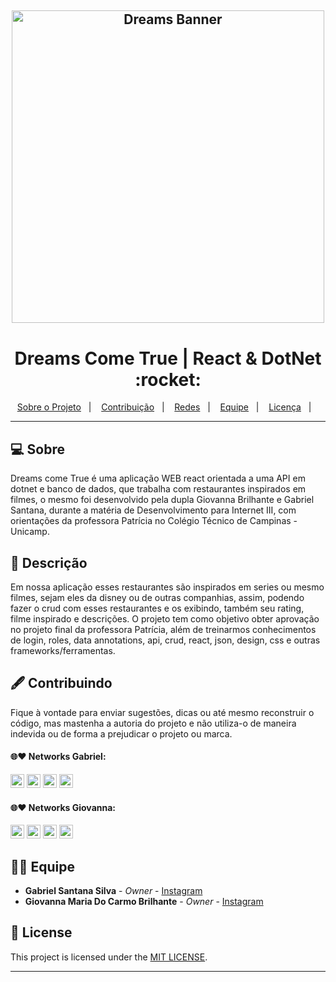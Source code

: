<h2 align="center">
    <img alt="Dreams Banner" title="" src="https://user-images.githubusercontent.com/53992405/201239750-794c4776-c013-45a3-8712-21f2c9897d77.jpg" width="500px" />
</h2>
<p align="center">
  <h1 align="center">Dreams Come True | React & DotNet :rocket:</h1>
</p>
<p align="center">
  <a href="#-sobre">Sobre o Projeto</a>&nbsp;&nbsp;&nbsp;|&nbsp;&nbsp;&nbsp;
  <a href="#%EF%B8%8F-contribuindo">Contribuição</a>&nbsp;&nbsp;&nbsp;|&nbsp;&nbsp;&nbsp;
  <a href="#-networks-gabriel">Redes</a>&nbsp;&nbsp;&nbsp;|&nbsp;&nbsp;&nbsp;
  <a href="#-equipe">Equipe</a>&nbsp;&nbsp;&nbsp;|&nbsp;&nbsp;&nbsp;
  <a href="#-license">Licença</a>&nbsp;&nbsp;&nbsp;|&nbsp;&nbsp;&nbsp;
</p>

___

## 💻 Sobre
Dreams come True é uma aplicação WEB react orientada a uma API em dotnet e banco de dados, que trabalha com restaurantes inspirados em filmes, o mesmo foi desenvolvido pela dupla Giovanna Brilhante e Gabriel Santana, durante a matéria de Desenvolvimento para Internet III, com orientações da professora Patrícia no Colégio Técnico de Campinas - Unicamp.

## 📃 Descrição
Em nossa aplicação esses restaurantes são inspirados em series ou mesmo filmes, sejam eles da disney ou de outras companhias, assim, podendo fazer o crud com esses restaurantes e os exibindo, também seu rating, filme inspirado e descrições. O projeto tem como objetivo obter aprovação no projeto final da professora Patrícia, além de treinarmos conhecimentos de login, roles, data annotations, api, crud, react, json, design, css e outras frameworks/ferramentas.

## 🖋️ Contribuindo

Fique à vontade para enviar sugestões, dicas ou até mesmo reconstruir o código, mas mastenha a autoria do projeto e não utiliza-o de maneira indevida ou de forma a prejudicar o projeto ou marca.

#### 🌐❤ Networks Gabriel:

[<img alt="GitHub followers Gabriel" src="https://img.shields.io/github/followers/PuniGC?label=Follow&style=social" height="22" title="Follow me"/>][github-ga]
[<img alt="Instagram Gabriel" src="https://img.shields.io/badge/Instagram-E4405F?style=for-the-badge&logo=instagram&logoColor=white&link=instagram.com/gabrielsants_dev/" height="22" />][instagram-ga]
[<img alt="Mail to Gabriel" src="https://img.shields.io/badge/-Gmail-c14438?style=flat&logo=Gmail&logoColor=white" height="22" title="gabriel04.ok@gmail.com" />][email-ga]
[<img alt="Linkedin Gabriel" src="https://img.shields.io/badge/-LinkedIn-blue?style=flat-square&logo=Linkedin&logoColor=white&link=https://www.linkedin.com/in/gabriel-santana-silva/" height="22" />][linkedin-ga]

#### 🌐❤ Networks Giovanna:

[<img alt="GitHub followers Giovanna" src="https://img.shields.io/github/followers/GiovannaBrilhante?label=Follow&style=social" height="22" title="Follow me"/>][github-gi]
[<img alt="Instagram Giovanna" src="https://img.shields.io/badge/Instagram-E4405F?style=for-the-badge&logo=instagram&logoColor=white&link=instagram.com/gi_maria_cb/" height="22" />][instagram-gi]
[<img alt="Mail to Giovanna" src="https://img.shields.io/badge/-Gmail-c14438?style=flat&logo=Gmail&logoColor=white" height="22" title="bricamagi@gmail.com" />][email-gi]
[<img alt="Linkedin Giovanna" src="https://img.shields.io/badge/-LinkedIn-blue?style=flat-square&logo=Linkedin&logoColor=white&link=https://www.linkedin.com/in/giovanna-brilhante/" height="22" />][linkedin-gi]

## 👨‍💻 Equipe

* **Gabriel Santana Silva** - *Owner* - [Instagram](https://www.instagram.com/gabrielsants_dev/)
* **Giovanna Maria Do Carmo Brilhante** - *Owner* - [Instagram](https://www.instagram.com/gi_maria_cb/)

## 📝 License

This project is licensed under the [MIT LICENSE][license].

---

[github-ga]: https://github.com/PuniGC
[linkedin-ga]: https://www.linkedin.com/in/gabriel-santana-silva/
[email-ga]: mailto:gabriel04.ok@gmail.com
[instagram-ga]: https://www.instagram.com/gabrielsants_dev/

[github-gi]: https://github.com/GiovannaBrilhante
[linkedin-gi]: https://www.linkedin.com/in/giovanna-brilhante/
[email-gi]: mailto:bricamagi@gmail.com
[instagram-gi]: https://www.instagram.com/gi_maria_cb/

[license]: LICENSE

